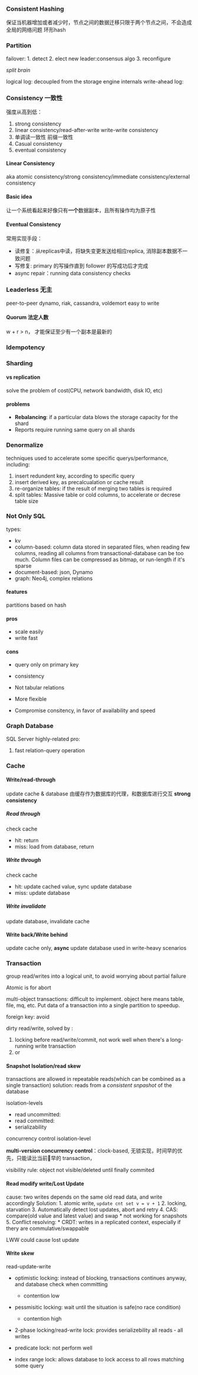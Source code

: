
### Consistent Hashing
保证当机器增加或者减少时，节点之间的数据迁移只限于两个节点之间，不会造成全局的网络问题
环形hash

### Partition
failover:
	1. detect
	2. elect new leader:consensus algo
	3. reconfigure

*split brain*

logical log: decoupled from the storage engine internals
write-ahead log:

### Consistency 一致性

强度从高到低：
1. strong consistency
2. linear consistency/read-after-write    write-write consistency
3. 单调读一致性 前缀一致性 
4. Casual consistency
5. eventual consistency

#### Linear Consistency
aka atomic consistency/strong consistency/immediate consistency/external consistency
#### Basic idea
让一个系统看起来好像只有**一个**数据副本，且所有操作均为原子性


#### Eventual Consistency

常用实现手段：
* 读修复：从replicas中读，将缺失变更发送给相应replica, 消除副本数据不一致问题
* 写修复:  primary 的写操作直到 follower 的写成功后才完成
* async repair：running data consistency checks




### Leaderless 无主
peer-to-peer
dynamo, riak, cassandra, voldemort
easy to write

#### Quorum 法定人数
w + r > n， 才能保证至少有一个副本是最新的


### Idempotency


### Sharding
#### vs replication
solve the problem of cost(CPU, network bandwidth, disk IO, etc)

#### problems
* **Rebalancing**:  if a particular data blows the storage capacity for the shard
* Reports require running same query on all shards


### Denormalize
techniques used to accelerate some specific querys/performance, including:
1. insert redundent key, according to specific query
2. insert derived key, as precalcualation or cache result
3. re-organize tables: if the result of merging two tables is required
4. split tables: Massive table or cold columns, to accelerate or decrese table size


### Not Only SQL
types:
* kv
* column-based: column data stored in separated files, when reading few columns, reading all columns from transactional-database can be too much. Column files can be compressed as bitmap, or run-length if it's sparse
* document-based: json, Dynamo
* graph: Neo4j, complex relations

#### features
partitions based on hash

#### pros
* scale easily 
* write fast

#### cons
* query only on primary key
* consistency


* Not tabular relations
* More flexible
* Compromise consitency, in favor of availability and speed

### Graph Database
SQL Server
highly-related
pro:
1. fast relation-query operation


### Cache
#### Write/read-through
update cache & database
由缓存作为数据库的代理，和数据库进行交互
**strong consistency**
##### Read through
check cache
* hit: return
* miss: load from database, return
##### Write through
check cache
* hit: update cached value, sync update database
* miss: update database

##### Write invalidate
update database, invalidate cache

#### Write back/Write behind
update cache only, **async** update database
used in write-heavy scenarios


### Transaction
group read/writes into a logical unit, to avoid worrying about partial failure

Atomic is for abort

multi-object transactions: difficult to implement. object here means table, file, mq, etc. Put data of a transaction into a single partition to speedup.

foreign key: avoid

dirty read/write, solved by :
1. locking before read/write/commit, not work well when there's a long-running write transaction
2. or 

#### Snapshot Isolation/read skew
transactions are allowed in repeatable reads(which can be combined as a single transaction)
solution: reads from a *consistent snpashot* of the database


isolation-levels
* read uncommitted: 
* read committed: 
* serializability

concurrency control
isolation-level

**multi-version concurrency control**：clock-based, 无锁实现，时间早的优先，只能读比当前🍜早的 transaction，

visibility rule: object not visible/deleted until finally commited


#### Read modify write/Lost Update
cause: two writes depends on the same old read data, and write accordingly
Solution: 
	1. atomic write, `update cnt set v = v + 1`
	2. locking, starvation
	3. Automatically detect lost updates, abort and retry
	4. CAS: compare(old value and latest value) and swap
		* not working for snapshots
	5. Conflict resolving: 
		* CRDT: writes in a replicated context, especially if thery are commulative/swappable

LWW could cause lost update


#### Write skew
read-update-write 

* optimistic locking: instead of blocking, transactions continues anyway, and database check when committing
	* contention low
* pessmisitic locking: wait until the situation is safe(no race condition)
	* contention high


* 2-phase locking/read-write lock: provides serializebility
all reads - all writes
* predicate lock: not perform well
* index range lock: allows database to lock access to all rows matching some query
